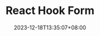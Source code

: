---
title: "React Hook Form"
description: 
date: 2023-12-18T13:35:07+08:00
image: 
math: 
license: 
hidden: false
comments: true
draft: true
---